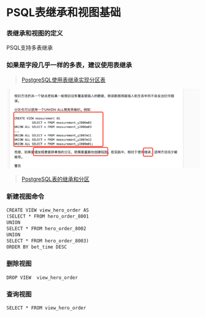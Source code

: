 # PSQL表继承和视图基础

### 表继承和视图的定义

PSQL支持多表继承

### 如果是字段几乎一样的多表，建议使用表继承

> [PostgreSQL使用表继承实现分区表](http://www.jydba.net/postgresql使用表继承实现分区表/)

![](/assets/服务器后端开发-数据库-PSQL-继承和视图的优缺点-1.png)

> [PostgreSQL表的继承和分区](https://www.cnblogs.com/orangeform/archive/2012/04/27/2291814.html)

### 新建视图命令

```
CREATE VIEW view_hero_order AS
(SELECT * FROM hero_order_8001
UNION
SELECT * FROM hero_order_8002
UNION
SELECT * FROM hero_order_8003)
ORDER BY bet_time DESC
```

### 删除视图

```
DROP VIEW  view_hero_order
```

### 查询视图

```
SELECT * FROM view_hero_order
```



